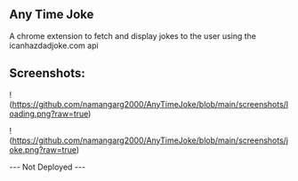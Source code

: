 ## Any Time Joke
A chrome extension to fetch and display jokes to the user using the icanhazdadjoke.com api

## Screenshots:

!(https://github.com/namangarg2000/AnyTimeJoke/blob/main/screenshots/loading.png?raw=true)

!(https://github.com/namangarg2000/AnyTimeJoke/blob/main/screenshots/joke.png?raw=true)

 --- Not Deployed  ---
